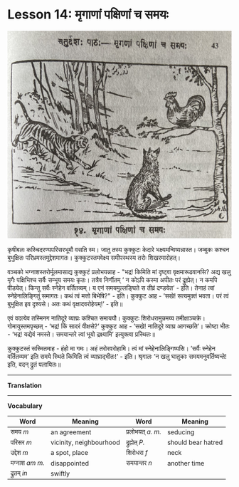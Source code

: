 # Lesson 14: मृगाणां पक्षिणां च समयः
![picture of tiger jackal and rooster](./images/r1l14.jpg)

कृषीबलः कस्चिदरण्यपरिसरभूमौ वसति स्म। जातु तस्य कुक्कुटः केदारे भक्ष्यमन्विष्यन्नास्त। जम्बुकः कश्चन बुभुक्षितः परिभ्रमस्तमुद्देशमागतः। कुक्कुटस्तमवेक्ष्य समीपस्थस्य तरोः शिखरमारोहत्।

वञ्चको भग्नाशस्तरोर्मूलमासाद्य कुक्कुटं प्रलोभयन्नाह - "भद्र! किमिति मां दृष्ट्वा वृक्षमारूढवानसि? अद्य खलु मृगैः पक्षिभिश्च सर्वैः सम्भूय समयः कृतः। तत्रैव निर्णीतम्  ’ न कोऽपि कस्मा अपीतः परं द्रुह्येत्। न कमपि पीडयेत्। किन्तु सर्वैः स्नेहेन वर्तितव्यम्। य एनं समयमुल्लङ्घिते स तीव्रं दण्डयेत’ - इति। तेनाहं त्वां स्नेहेनालिङ्गितुं समागतः। कथं त्वं मत्तो बिभेषि?" - इति। कुक्कुट आह - ’सखे! सत्यमुक्तं भवता। परं त्वं बुभुक्षित इव दृश्यसे। अतः कथं वृक्षादवरोहेयम्!’ - इति॥

एवं वदत्येव तस्मिनग नातिदूरे व्याघ्रः कश्चित समाययौ। कुक्कुटः शिरोधरामुन्नमय्य तमीक्षाञ्चक्रे। गोमायुस्तमपृच्छत् - ’भद्र! किं सादरं वीक्षसे?’ कुक्कुट आह - ’सखे! नातिदूरे व्याघ्र आगच्छति’। क्रोष्टा भीतः - ’भद्र! यद्येवं नमस्ते। समयान्तरे त्वां भूयो द्रक्ष्यामि’ इत्युक्त्वा प्रस्थितः॥

कुक्कुटस्तं सस्मितमाह - हंहो मा गमः। अहं तरोरवरोहामि। त्वं मां स्नेहेनालिङ्गिष्यसि। ’सर्वैः स्नेहेन वर्तितव्यम’ इति समये स्थिते किमिति त्वं व्याघ्राद्भीतः!’ - इति। श्रृगालः ’न खलु घातुकाः समयमनुवर्तिष्यन्ते! इति, वदन् द्रुतं पलायितः॥

---

**Translation**

---

**Vocabulary**

| Word | Meaning | Word | Meaning |
| --- | --- | --- | --- |
| समय *m* | an agreement | प्रलोभयत् *a. m.* | seducing | 
| परिसर *m* | vicinity, neighbourhood | द्रुह्येत् *P.* | should bear hatred | 
| उद्देश *m* | a spot, place | शिरोधरा *f* | neck | 
| मग्नाश *am m.* | disappointed | समयान्तर *n* | another time| 
| द्रुतम् *in* | swiftly | | | 